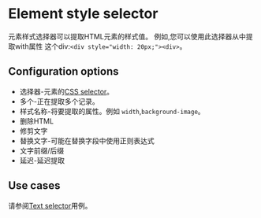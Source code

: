 # Element style selector

元素样式选择器可以提取HTML元素的样式值。
例如,您可以使用此选择器从中提取with属性
这个div:`<div style="width: 20px;"><div>`。

## Configuration options

- 选择器-元素的[CSS selector][css-selector]。
- 多个-正在提取多个记录。
- 样式名称-将要提取的属性。例如
    `width`,`background-image`。
- 删除HTML
- 修剪文字
- 替换文字-可能在替换字段中使用正则表达式
- 文字前缀/后缀
- 延迟-延迟提取

## Use cases

请参阅[Text selector][text-selector]用例。

[text-selector]: Text%20selector.md
[css-selector]: ../CSS%20selector.md